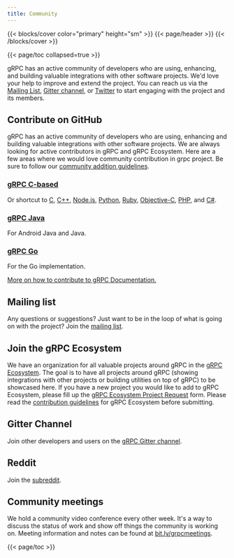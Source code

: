```yaml
---
title: Community
---
```


{{< blocks/cover color="primary" height="sm" >}}
{{< page/header >}}
{{< /blocks/cover >}}

<div class="container">
<div class="row my-5">

<div class="d-lg-none col-9">
<div class="td-toc td-toc--inline">
{{< page/toc collapsed=true >}}
</div>
</div>

<div class="col-12 col-lg-9">
<div class="lead">

gRPC has an active community of developers who are using, enhancing, and building valuable integrations with other software projects. We'd love your help to improve and extend the project. You can reach us via the [Mailing List](https://groups.google.com/forum/#!forum/grpc-io), [Gitter channel](https://gitter.im/grpc/grpc), or [Twitter](https://twitter.com/grpcio) to start engaging with the project and its members.

</div>

## Contribute on GitHub

gRPC has an active community of developers who are using, enhancing and building valuable integrations with other software projects. We are always looking for active contributors in gRPC and gRPC Ecosystem. Here are a few areas where we would love community contribution in grpc project. Be sure to follow our [community addition guidelines](/contribute/).

### [gRPC C-based](https://github.com/grpc/grpc/labels/disposition%2Fhelp%20wanted)

Or shortcut to [C](https://github.com/grpc/grpc/issues?q=is%3Aopen+is%3Aissue+label%3Aarea%2Fcore+label%3A%22disposition%2Fhelp+wanted%22), [C++](https://github.com/grpc/grpc/issues?q=is%3Aopen+is%3Aissue+label%3A%22disposition%2Fhelp+wanted%22+label%3Alang%2Fc%2B%2B), [Node.js](https://github.com/grpc/grpc/issues?q=is%3Aopen+is%3Aissue+label%3A%22disposition%2Fhelp+wanted%22+label%3Alang%2Fnode), [Python](https://github.com/grpc/grpc/issues?q=is%3Aopen+is%3Aissue+label%3A%22disposition%2Fhelp+wanted%22+label%3Alang%2FPython), [Ruby](https://github.com/grpc/grpc/issues?q=is%3Aopen+is%3Aissue+label%3A%22disposition%2Fhelp+wanted%22+label%3Alang%2Fruby), [Objective-C](https://github.com/grpc/grpc/issues?q=is%3Aopen+is%3Aissue+label%3A%22disposition%2Fhelp+wanted%22+label%3Alang%2FObjC), [PHP](https://github.com/grpc/grpc/issues?q=is%3Aopen+is%3Aissue+label%3A%22disposition%2Fhelp+wanted%22+label%3Alang%2Fphp), and [C#](https://github.com/grpc/grpc/issues?utf8=%E2%9C%93&q=is%3Aopen+is%3Aissue+label%3A%22disposition%2Fhelp+wanted%22+label%3Alang%2Fc%23+).

### [gRPC Java](https://github.com/grpc/grpc-java/labels/help%20wanted)

For Android Java and Java.

### [gRPC Go](https://github.com/grpc/grpc-go/labels/Status:%20help%20wanted)

For the Go implementation.

[More on how to contribute to gRPC Documentation.](/contribute/)

## Mailing list

Any questions or suggestions? Just want to be in the loop of what is going on with the project? Join the [mailing list](https://groups.google.com/forum/#!forum/grpc-io).

## Join the gRPC Ecosystem

We have an organization for all valuable projects around gRPC in the [gRPC Ecosystem](https://github.com/grpc-ecosystem). The goal is to have all projects around gRPC (showing integrations with other projects or building utilities on top of gRPC) to be showcased here. If you have a new project you would like to add to gRPC Ecosystem, please fill up the [gRPC Ecosystem Project Request](https://docs.google.com/a/google.com/forms/d/119zb79XRovQYafE9XKjz9sstwynCWcMpoJwHgZJvK74/edit) form. Please read the [contribution guidelines](https://github.com/grpc/grpc-contrib/blob/master/CONTRIBUTING.md) for gRPC Ecosystem before submitting.

## Gitter Channel

Join other developers and users on the [gRPC Gitter channel](https://gitter.im/grpc/grpc).

## Reddit

Join the [subreddit](https://www.reddit.com/r/grpc/).

## Community meetings

We hold a community video conference every other week. It's a way to discuss the status of work and show off things the community is working on. Meeting information and notes can be found at [bit.ly/grpcmeetings](https://bit.ly/grpcmeetings).

</div>
<div class="d-none d-lg-block col-3">
<div class="td-toc td-toc--inline ml-5">
{{< page/toc >}}
</div>
</div>
</div>
</div>
